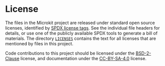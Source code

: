 <!--
     Copyright 2023, seL4 Project a Series of LF Projects, LLC.
     SPDX-License-Identifier: CC-BY-SA-4.0
-->

# License

The files in the Microkit project are released under standard open source
licenses, identified by [SPDX license tags][1]. See the individual file headers
for details, or use one of the publicly available SPDX tools to generate a bill
of materials. The directory [`LICENSES`][2] contains the text for all licenses
that are mentioned by files in this project.

Code contributions to this project should be licensed under the [BSD-2-Clause]
license, and documentation under the [CC-BY-SA-4.0] license.

[1]: https://spdx.org
[2]: LICENSES/
[BSD-2-CLAUSE]: LICENSES/BSD-2-Clause.txt
[CC-BY-SA-4.0]: LICENSES/CC-BY-SA-4.0.txt
